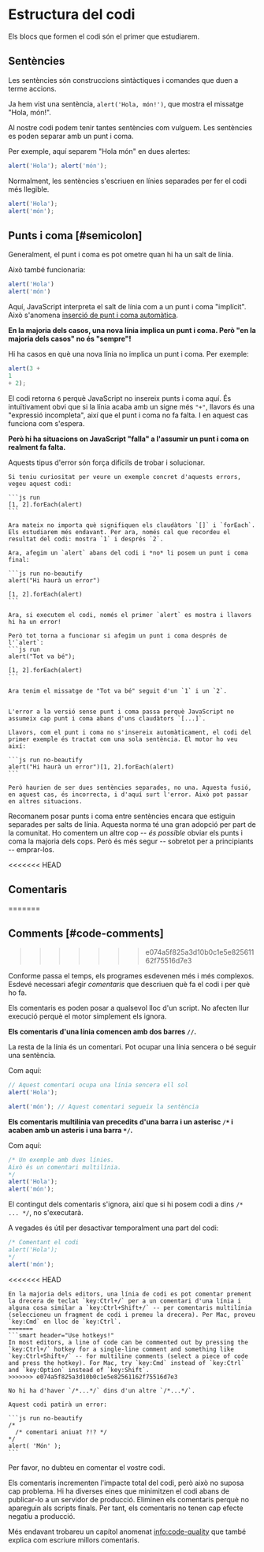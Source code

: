 # Estructura del codi

Els blocs que formen el codi són el primer que estudiarem.

## Sentències

Les sentències són construccions sintàctiques i comandes que duen a terme accions.

Ja hem vist una sentència, `alert('Hola, món!')`, que mostra el missatge "Hola, món!".

Al nostre codi podem tenir tantes sentències com vulguem. Les sentències es poden separar amb un punt i coma.

Per exemple, aquí separem "Hola món" en dues alertes:

```js run no-beautify
alert('Hola'); alert('món');
```

Normalment, les sentències s'escriuen en línies separades per fer el codi més llegible.

```js run no-beautify
alert('Hola');
alert('món');
```

## Punts i coma [#semicolon]

Generalment, el punt i coma es pot ometre quan hi ha un salt de línia.

Això també funcionaria:

```js run no-beautify
alert('Hola')
alert('món')
```

Aquí, JavaScript interpreta el salt de línia com a un punt i coma "implícit". Això s'anomena [inserció de punt i coma automàtica](https://tc39.github.io/ecma262/#sec-automatic-semicolon-insertion).

**En la majoria dels casos, una nova línia implica un punt i coma. Però "en la majoria dels casos" no és "sempre"!**

Hi ha casos en què una nova línia no implica un punt i coma. Per exemple:

```js run no-beautify
alert(3 +
1
+ 2);
```

El codi retorna `6` perquè JavaScript no insereix punts i coma aquí. És intuïtivament obvi que si la línia acaba amb un signe més `"+"`, llavors és una "expressió incompleta", així que el punt i coma no fa falta. I en aquest cas funciona com s'espera.

**Però hi ha situacions on JavaScript "falla" a l'assumir un punt i coma on realment fa falta.**

Aquests tipus d'error són força difícils de trobar i solucionar.

````smart header="Exemple d'error"
Si teniu curiositat per veure un exemple concret d'aquests errors, vegeu aquest codi:

```js run
[1, 2].forEach(alert)
```

Ara mateix no importa què signifiquen els claudàtors `[]` i `forEach`. Els estudiarem més endavant. Per ara, només cal que recordeu el resultat del codi: mostra `1` i després `2`.

Ara, afegim un `alert` abans del codi i *no* li posem un punt i coma final:

```js run no-beautify
alert("Hi haurà un error")

[1, 2].forEach(alert)
```

Ara, si executem el codi, només el primer `alert` es mostra i llavors hi ha un error!

Però tot torna a funcionar si afegim un punt i coma després de l'`alert`:
```js run
alert("Tot va bé");

[1, 2].forEach(alert)  
```

Ara tenim el missatge de "Tot va bé" seguit d'un `1` i un `2`.


L'error a la versió sense punt i coma passa perquè JavaScript no assumeix cap punt i coma abans d'uns claudàtors `[...]`.

Llavors, com el punt i coma no s'insereix automàticament, el codi del primer exemple és tractat com una sola sentència. El motor ho veu així:

```js run no-beautify
alert("Hi haurà un error")[1, 2].forEach(alert)
```

Però haurien de ser dues sentències separades, no una. Aquesta fusió, en aquest cas, és incorrecta, i d'aquí surt l'error. Això pot passar en altres situacions.
````

Recomanem posar punts i coma entre sentències encara que estiguin separades per salts de línia. Aquesta norma té una gran adopció per part de la comunitat. Ho comentem un altre cop -- *és possible* obviar els punts i coma la majoria dels cops. Però és més segur -- sobretot per a principiants -- emprar-los.

<<<<<<< HEAD
## Comentaris
=======
## Comments [#code-comments]
>>>>>>> e074a5f825a3d10b0c1e5e82561162f75516d7e3

Conforme passa el temps, els programes esdevenen més i més complexos. Esdevé necessari afegir *comentaris* que descriuen què fa el codi i per què ho fa.

Els comentaris es poden posar a qualsevol lloc d'un script. No afecten llur execució perquè el motor simplement els ignora.

**Els comentaris d'una línia comencen amb dos barres `//`.**

La resta de la línia és un comentari. Pot ocupar una línia sencera o bé seguir una sentència.

Com aquí:
```js run
// Aquest comentari ocupa una línia sencera ell sol
alert('Hola');

alert('món'); // Aquest comentari segueix la sentència
```

**Els comentaris multilínia van precedits d'una barra i un asterisc <code>/&#42;</code> i acaben amb un asteris i una barra <code>&#42;/</code>.**

Com aquí:

```js run
/* Un exemple amb dues línies.
Això és un comentari multilínia.
*/
alert('Hola');
alert('món');
```

El contingut dels comentaris s'ignora, així que si hi posem codi a dins <code>/&#42; ... &#42;/</code>, no s'executarà.

A vegades és útil per desactivar temporalment una part del codi:

```js run
/* Comentant el codi
alert('Hola');
*/
alert('món');
```

<<<<<<< HEAD
```smart header="Empreu dreceres de teclat!"
En la majoria dels editors, una línia de codi es pot comentar prement la drecera de teclat `key:Ctrl+/` per a un comentari d'una línia i alguna cosa similar a `key:Ctrl+Shift+/` -- per comentaris multilínia (seleccioneu un fragment de codi i premeu la drecera). Per Mac, proveu `key:Cmd` en lloc de `key:Ctrl`.
=======
```smart header="Use hotkeys!"
In most editors, a line of code can be commented out by pressing the `key:Ctrl+/` hotkey for a single-line comment and something like `key:Ctrl+Shift+/` -- for multiline comments (select a piece of code and press the hotkey). For Mac, try `key:Cmd` instead of `key:Ctrl` and `key:Option` instead of `key:Shift`.
>>>>>>> e074a5f825a3d10b0c1e5e82561162f75516d7e3
```

````warn header="No es suporten comentaris aniuats!"
No hi ha d'haver `/*...*/` dins d'un altre `/*...*/`.

Aquest codi patirà un error:

```js run no-beautify
/*
  /* comentari aniuat ?!? */
*/
alert( 'Món' );
```
````

Per favor, no dubteu en comentar el vostre codi.

Els comentaris incrementen l'impacte total del codi, però això no suposa cap problema. Hi ha diverses eines que minimitzen el codi abans de publicar-lo a un servidor de producció. Eliminen els comentaris perquè no apareguin als scripts finals. Per tant, els comentaris no tenen cap efecte negatiu a producció.

Més endavant trobareu un capítol anomenat <info:code-quality> que també explica com escriure millors comentaris.
